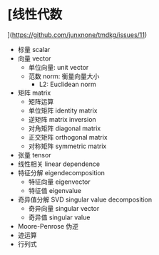 # [线性代数](https://github.com/junxnone/tmdkg/issues/11)
- 标量 scalar
- 向量 vector
  - 单位向量: unit vector
  - 范数 norm: 衡量向量大小
    - L2: Euclidean norm
- 矩阵 matrix
  - 矩阵运算
  - 单位矩阵 identity matrix
  - 逆矩阵 matrix inversion
  - 对角矩阵 diagonal matrix
  - 正交矩阵 orthogonal matrix
  - 对称矩阵 symmetric matrix
- 张量 tensor
- 线性相关 linear dependence
- 特征分解 eigendecomposition
  - 特征向量 eigenvector
  - 特征值 eigenvalue
- 奇异值分解 SVD singular value decomposition
  - 奇异向量 singular vector
  - 奇异值 singular value
- Moore-Penrose 伪逆
- 迹运算
- 行列式
